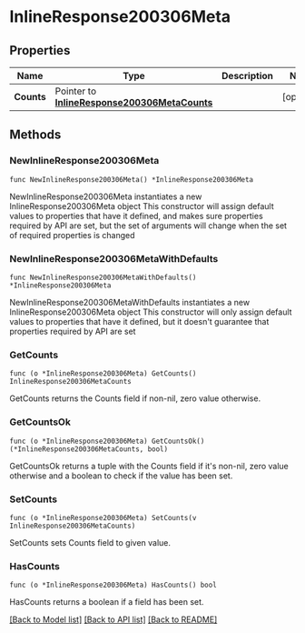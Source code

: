 # InlineResponse200306Meta

## Properties

Name | Type | Description | Notes
------------ | ------------- | ------------- | -------------
**Counts** | Pointer to [**InlineResponse200306MetaCounts**](InlineResponse200306MetaCounts.md) |  | [optional] 

## Methods

### NewInlineResponse200306Meta

`func NewInlineResponse200306Meta() *InlineResponse200306Meta`

NewInlineResponse200306Meta instantiates a new InlineResponse200306Meta object
This constructor will assign default values to properties that have it defined,
and makes sure properties required by API are set, but the set of arguments
will change when the set of required properties is changed

### NewInlineResponse200306MetaWithDefaults

`func NewInlineResponse200306MetaWithDefaults() *InlineResponse200306Meta`

NewInlineResponse200306MetaWithDefaults instantiates a new InlineResponse200306Meta object
This constructor will only assign default values to properties that have it defined,
but it doesn't guarantee that properties required by API are set

### GetCounts

`func (o *InlineResponse200306Meta) GetCounts() InlineResponse200306MetaCounts`

GetCounts returns the Counts field if non-nil, zero value otherwise.

### GetCountsOk

`func (o *InlineResponse200306Meta) GetCountsOk() (*InlineResponse200306MetaCounts, bool)`

GetCountsOk returns a tuple with the Counts field if it's non-nil, zero value otherwise
and a boolean to check if the value has been set.

### SetCounts

`func (o *InlineResponse200306Meta) SetCounts(v InlineResponse200306MetaCounts)`

SetCounts sets Counts field to given value.

### HasCounts

`func (o *InlineResponse200306Meta) HasCounts() bool`

HasCounts returns a boolean if a field has been set.


[[Back to Model list]](../README.md#documentation-for-models) [[Back to API list]](../README.md#documentation-for-api-endpoints) [[Back to README]](../README.md)


